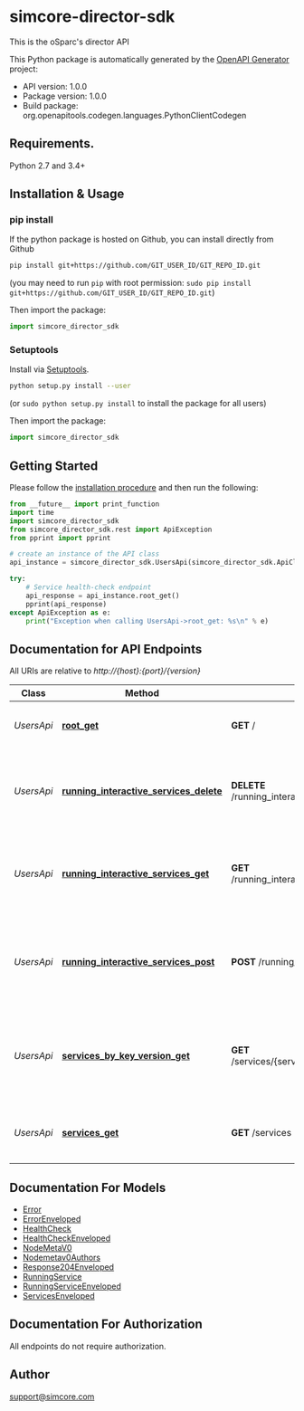 # simcore-director-sdk
This is the oSparc's director API

This Python package is automatically generated by the [OpenAPI Generator](https://openapi-generator.tech) project:

- API version: 1.0.0
- Package version: 1.0.0
- Build package: org.openapitools.codegen.languages.PythonClientCodegen

## Requirements.

Python 2.7 and 3.4+

## Installation & Usage
### pip install

If the python package is hosted on Github, you can install directly from Github

```sh
pip install git+https://github.com/GIT_USER_ID/GIT_REPO_ID.git
```
(you may need to run `pip` with root permission: `sudo pip install git+https://github.com/GIT_USER_ID/GIT_REPO_ID.git`)

Then import the package:
```python
import simcore_director_sdk
```

### Setuptools

Install via [Setuptools](http://pypi.python.org/pypi/setuptools).

```sh
python setup.py install --user
```
(or `sudo python setup.py install` to install the package for all users)

Then import the package:
```python
import simcore_director_sdk
```

## Getting Started

Please follow the [installation procedure](#installation--usage) and then run the following:

```python
from __future__ import print_function
import time
import simcore_director_sdk
from simcore_director_sdk.rest import ApiException
from pprint import pprint

# create an instance of the API class
api_instance = simcore_director_sdk.UsersApi(simcore_director_sdk.ApiClient(configuration))

try:
    # Service health-check endpoint
    api_response = api_instance.root_get()
    pprint(api_response)
except ApiException as e:
    print("Exception when calling UsersApi->root_get: %s\n" % e)

```

## Documentation for API Endpoints

All URIs are relative to *http://{host}:{port}/{version}*

Class | Method | HTTP request | Description
------------ | ------------- | ------------- | -------------
*UsersApi* | [**root_get**](docs/UsersApi.md#root_get) | **GET** / | Service health-check endpoint
*UsersApi* | [**running_interactive_services_delete**](docs/UsersApi.md#running_interactive_services_delete) | **DELETE** /running_interactive_services/{service_uuid} | Stops and removes an interactive service from the oSparc platform
*UsersApi* | [**running_interactive_services_get**](docs/UsersApi.md#running_interactive_services_get) | **GET** /running_interactive_services/{service_uuid} | Succesfully returns if a service with the defined uuid is up and running
*UsersApi* | [**running_interactive_services_post**](docs/UsersApi.md#running_interactive_services_post) | **POST** /running_interactive_services | Starts an interactive service in the oSparc platform and returns its entrypoint
*UsersApi* | [**services_by_key_version_get**](docs/UsersApi.md#services_by_key_version_get) | **GET** /services/{service_key}/{service_version} | Returns details of the selected service if available in the oSparc platform
*UsersApi* | [**services_get**](docs/UsersApi.md#services_get) | **GET** /services | Lists available services in the oSparc platform


## Documentation For Models

 - [Error](docs/Error.md)
 - [ErrorEnveloped](docs/ErrorEnveloped.md)
 - [HealthCheck](docs/HealthCheck.md)
 - [HealthCheckEnveloped](docs/HealthCheckEnveloped.md)
 - [NodeMetaV0](docs/NodeMetaV0.md)
 - [Nodemetav0Authors](docs/Nodemetav0Authors.md)
 - [Response204Enveloped](docs/Response204Enveloped.md)
 - [RunningService](docs/RunningService.md)
 - [RunningServiceEnveloped](docs/RunningServiceEnveloped.md)
 - [ServicesEnveloped](docs/ServicesEnveloped.md)


## Documentation For Authorization

 All endpoints do not require authorization.


## Author

support@simcore.com
